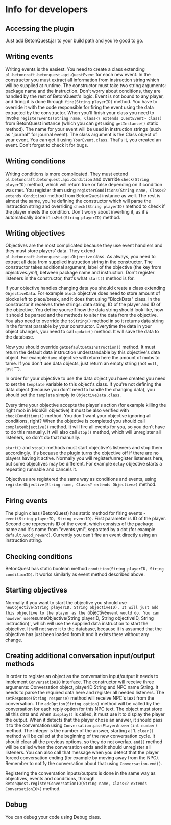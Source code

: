 # Info for developers

## Accessing the plugin

Just add BetonQuest.jar to your build path and you're good to go.

## Writing events

Writing events is the easiest. You need to create a class extending `pl.betoncraft.betonquest.api.QuestEvent` for each new event. In the constructor you must extract all information from instruction string which will be supplied at runtime. The constructor must take two string arguments: package name and the instruction. Don't worry about conditions, they are handled by the rest of BetonQuest's logic. Event is not bound to any player, and firing it is done through `fire(String playerID)` method. You have to override it with the code responsible for firing the event using the data extracted by the constructor. When you'll finish your class you need to invoke `registerEvents(String name, Class<? extends QuestEvent> class)` from BetonQuest instance (which you can get using `getInstance()` static method). The name for your event will be used in instruction strings (such as "journal" for journal event). The class argument is the Class object of your event. You can get it using `YourEvent.class`. That's it, you created an event. Don't forget to check it for bugs.

## Writing conditions

Writing conditions is more complicated. They must extend `pl.betoncraft.betonquest.api.Condition` and override `check(String playerID)` method, which will return true or false depending on if condition was met. You register them using `registerConditions(String name, Class<? extends Condition)` method from BetonQuest instance as well. The rest is almost the same, you're defining the constructor which will parse the instruction string and overriding `check(String playerID)` method to check if the player meets the condition. Don't worry about inverting it, as it's automatically done in `isMet(String playerID)` method.

## Writing objectives

Objectives are the most complicated because they use event handlers and they must store players' data. They extend `pl.betoncraft.betonquest.api.Objective` class. As always, you need to extract all data from supplied instruction string in the constructor. The constructor takes additional argument, label of the objective (the key from _objectives.yml_), between package name and instruction. Don't register listeners in the constructor, that's what `start()` method is for.

If your objective handles changing data you should create a class extending `ObjectiveData`.  For example `block` objective does need to store amount of blocks left to place/break, and it does that using "BlockData" class. In the constructor it receives three strings: data string, ID of the player and ID of the objective. You define yourself how the data string should look like, how it should be parsed and the methods to alter the data from the objective. You also need to override the `toString()` method in so it returns data string in the format parsable by your constructor. Everytime the data in your object changes, you need to call `update()` method. It will save the data to the database.

Now you should override `getDefaultDataInstruction()` method. It must return the default data instruction understandable by this objective's data object. For example `tame` objective will return here the amount of mobs to tame. If you don't use data objects, just return an empty string (not `null`, just "").

In order for your objective to use the data object you have created you need to set the `template` variable to this object's class. If you're not defining the data object (because you don't need to handle the changing data), you should set the `template` simply to `ObjectiveData.class`.

Every time your objective accepts the player's action (for example killing the right mob in MobKill objective) it must be also verified with `checkConditions()` method. You don't want your objective ignoring all conditions, right? When the objective is completed you should call `completeObjective()` method. It will fire all events for you, so you don't have to do this manually. It will also call `stop()` method, which will unregister all listeners, so don't do that manually.

`start()` and `stop()` methods must start objective's listeners and stop them accordingly. It's because the plugin turns the objective off if there are no players having it active. Normally you will register/unregister listeners here, but some objectives may be different. For example `delay` objective starts a repeating runnable and cancels it.

Objectives are registered the same way as conditions and events, using `registerObjective(String name, Class<? extends Objective>)` method.

## Firing events

The plugin class (BetonQuest) has static method for firing events - `event(String playerID, String eventID)`. First parameter is ID of the player. Second one represents ID of the event, which consists of the package name and it's name from "events.yml", separated by a dot (for example `default.wood_reward`). Currently you can't fire an event directly using an instruction string.

## Checking conditions

BetonQuest has static boolean method `condition(String playerID, String conditionID)`. It works similarly as event method described above.

## Starting objectives

Normally if you want to start the objective you should use `newObjective(String playerID, String objectiveID). It will just add this objective to the player as the `objective` event would do. You can however use `resumeObjective(String playerID, String objectiveID, String instruction)`, which will use the supplied data instruction to start the objective. It will not save it to the database, because it is assumed that the objective has just been loaded from it and it exists there without any change.

## Creating additional conversation input/output methods

In order to register an object as the conversation input/output it needs to implement `ConversationIO` interface. The constructor will receive three arguments: Conversation object, playerID String and NPC name String. It needs to parse the required data here and register all needed listeners. The `setResponse(String response)` method will receive NPC's text from the conversation. The `addOption(String option)` method will be called by the conversation for each reply option for this NPC text. The object must store all this data and when `display()` is called, it must use it to display the player the output. When it detects that the player chose an answer, it should pass it to the conversation using `Conversation.passPlayerAnswer(int number)` method. The integer is the number of the answer, starting at 1. `clear()` method will be called at the beginning of the new conversation cycle. It should clear all the previous options, so they do not overlap. `end()` method will be called when the conversation ends and it should unregister all listeners. You can also call that message when you detect that the player forced conversation ending (for example by moving away from the NPC). Remember to notify the conversation about that using `Conversation.end()`.

Registering the conversation inputs/outputs is done in the same way as objectives, events and conditions, through `BetonQuest.registerConversationIO(String name, Class<? extends ConversationIO>)` method.

## Debug

You can debug your code using Debug class.
